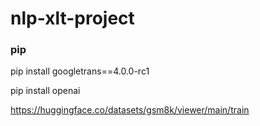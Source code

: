 # nlp-xlt-project

### pip
pip install googletrans==4.0.0-rc1

pip install openai

https://huggingface.co/datasets/gsm8k/viewer/main/train
